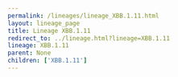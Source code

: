 ```yaml
---
permalink: /lineages/lineage_XBB.1.11.html
layout: lineage_page
title: Lineage XBB.1.11
redirect_to: ../lineage.html?lineage=XBB.1.11
lineage: XBB.1.11
parent: None
children: ['XBB.1.11']
---
```

